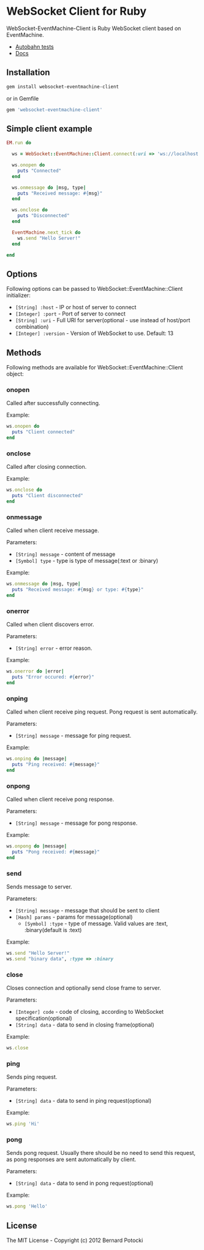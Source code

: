 # WebSocket Client for Ruby

WebSocket-EventMachine-Client is Ruby WebSocket client based on EventMachine.

- [Autobahn tests](http://imanel.github.com/websocket-ruby/autobahn/client)
- [Docs](http://rdoc.info/github/imanel/websocket-eventmachine-client/master/frames)

## Installation

``` bash
gem install websocket-eventmachine-client
```

or in Gemfile

``` ruby
gem 'websocket-eventmachine-client'
```

## Simple client example

```ruby
EM.run do

  ws = WebSocket::EventMachine::Client.connect(:uri => 'ws://localhost:8080')

  ws.onopen do
    puts "Connected"
  end

  ws.onmessage do |msg, type|
    puts "Received message: #{msg}"
  end

  ws.onclose do
    puts "Disconnected"
  end

  EventMachine.next_tick do
    ws.send "Hello Server!"
  end

end
```

## Options

Following options can be passed to WebSocket::EventMachine::Client initializer:

- `[String] :host` - IP or host of server to connect
- `[Integer] :port` - Port of server to connect
- `[String] :uri` - Full URI for server(optional - use instead of host/port combination)
- `[Integer] :version` - Version of WebSocket to use. Default: 13

## Methods

Following methods are available for WebSocket::EventMachine::Client object:

### onopen

Called after successfully connecting.

Example:

```ruby
ws.onopen do
  puts "Client connected"
end
```

### onclose

Called after closing connection.

Example:

```ruby
ws.onclose do
  puts "Client disconnected"
end
```

### onmessage

Called when client receive message.

Parameters:

- `[String] message` - content of message
- `[Symbol] type` - type is type of message(:text or :binary)

Example:

```ruby
ws.onmessage do |msg, type|
  puts "Received message: #{msg} or type: #{type}"
end
```

### onerror

Called when client discovers error.

Parameters:

- `[String] error` - error reason.

Example:

```ruby
ws.onerror do |error|
  puts "Error occured: #{error}"
end
```

### onping

Called when client receive ping request. Pong request is sent automatically.

Parameters:

- `[String] message` - message for ping request.

Example:

```ruby
ws.onping do |message|
  puts "Ping received: #{message}"
end
```

### onpong

Called when client receive pong response.

Parameters:

- `[String] message` - message for pong response.

Example:

```ruby
ws.onpong do |message|
  puts "Pong received: #{message}"
end
```

### send

Sends message to server.

Parameters:

- `[String] message` - message that should be sent to client
- `[Hash] params` - params for message(optional)
  - `[Symbol] :type` - type of message. Valid values are :text, :binary(default is :text)

Example:

```ruby
ws.send "Hello Server!"
ws.send "binary data", :type => :binary
```

### close

Closes connection and optionally send close frame to server.

Parameters:

- `[Integer] code` - code of closing, according to WebSocket specification(optional)
- `[String] data` - data to send in closing frame(optional)

Example:

```ruby
ws.close
```

### ping

Sends ping request.

Parameters:

- `[String] data` - data to send in ping request(optional)

Example:

```ruby
ws.ping 'Hi'
```

### pong

Sends pong request. Usually there should be no need to send this request, as pong responses are sent automatically by client.

Parameters:

- `[String] data` - data to send in pong request(optional)

Example:

``` ruby
ws.pong 'Hello'
```

## License

The MIT License - Copyright (c) 2012 Bernard Potocki

